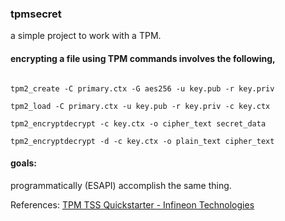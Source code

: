 ### tpmsecret

a simple project to work with a TPM.

#### encrypting a file using TPM commands involves the following,

```tpm2_createprimary -c primary.ctx

tpm2_create -C primary.ctx -G aes256 -u key.pub -r key.priv

tpm2_load -C primary.ctx -u key.pub -r key.priv -c key.ctx

tpm2_encryptdecrypt -c key.ctx -o cipher_text secret_data

tpm2_encryptdecrypt -d -c key.ctx -o plain_text cipher_text
```

#### goals:

programmatically (ESAPI) accomplish the same thing.

References: [TPM TSS Quickstarter - Infineon Technologies](https://www.infineon.com/cms/en/product/promopages/tpm-tss-quickstarter/)
